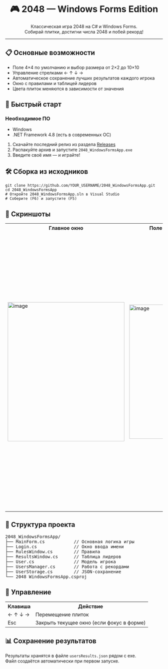 <h1 align="center">🎮 2048 — Windows Forms Edition</h1>
<p align="center">Классическая игра 2048 на C# и Windows Forms.<br>
Собирай плитки, достигни числа 2048 и побей рекорд!</p>

<hr>

<h2>📋 Основные возможности</h2>
<ul>
  <li>Поле 4×4 по умолчанию и выбор размера от 2×2 до 10×10</li>
  <li>Управление стрелками ← ↑ ↓ →</li>
  <li>Автоматическое сохранение лучших результатов каждого игрока</li>
  <li>Окно с правилами и таблицей лидеров</li>
  <li>Цвета плиток меняются в зависимости от значения</li>
</ul>

<h2>🚀 Быстрый старт</h2>
<h3>Необходимое ПО</h3>
<ul>
  <li>Windows</li>
  <li>.NET Framework 4.8 (есть в современных ОС)</li>
</ul>
<ol>
  <li>Скачайте последний релиз из раздела <a href="../../releases">Releases</a></li>
  <li>Распакуйте архив и запустите <code>2048_WindowsFormsApp.exe</code></li>
  <li>Введите своё имя — и играйте!</li>
</ol>

<h2>🛠 Сборка из исходников</h2>
<pre><code>git clone https://github.com/YOUR_USERNAME/2048_WindowsFormsApp.git
cd 2048_WindowsFormsApp
# Откройте 2048_WindowsFormsApp.sln в Visual Studio
# Соберите (F6) и запустите (F5)</code></pre>

<h2>📸 Скриншоты</h2>
<table>
  <tr>
    <th>Главное окно</th>
    <th>Поле 4х4 (Стандарное)</th>
    <th>Поле 10х10</th>
    <th>Таблица результатов</th>
  </tr>
  <tr>
    <td><img width="373" height="445" alt="image" src="https://github.com/user-attachments/assets/8ae0ef68-2bdc-462e-8a16-22b87481f32d" /></td>
    <td><img width="319" height="429" alt="image" src="https://github.com/user-attachments/assets/bf5576a5-5646-45e9-b8fe-8cfe340bc112" /></td>
    <td><img width="778" height="886" alt="image" src="https://github.com/user-attachments/assets/cc1e550a-a22b-4b75-845c-31fedb074e1b" /></td>
    <td><img width="297" height="475" alt="image" src="https://github.com/user-attachments/assets/1fdb66e0-fded-4e84-b33b-c6f80b0c69dd" /></td>
  </tr>
</table>

<h2>📁 Структура проекта</h2>
<pre>
2048_WindowsFormsApp/
├── MainForm.cs           // Основная логика игры
├── Login.cs              // Окно ввода имени
├── RulesWindow.cs        // Правила
├── ResultsWindow.cs      // Таблица лидеров
├── User.cs               // Модель игрока
├── UsersManager.cs       // Работа с рекордами
├── UserStorage.cs        // JSON-сохранение
└── 2048_WindowsFormsApp.csproj
</pre>

<h2>🧩 Управление</h2>
<table>
  <tr><th>Клавиша</th><th>Действие</th></tr>
  <tr><td>← ↑ ↓ →</td><td>Перемещение плиток</td></tr>
  <tr><td>Esc</td><td>Закрыть текущее окно (если фокус в форме)</td></tr>
</table>

<h2>📊 Сохранение результатов</h2>
<p>Результаты хранятся в файле <code>usersResults.json</code> рядом с exe.<br>
Файл создаётся автоматически при первом запуске.</p>
